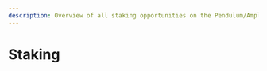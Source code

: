 ```yaml
---
description: Overview of all staking opportunities on the Pendulum/Amplitude networks
---
```


# Staking

